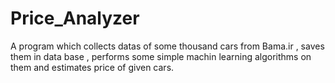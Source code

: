 # Price_Analyzer
A program which collects datas of some thousand cars from Bama.ir , saves them in data base , performs some simple machin learning algorithms on them and estimates price of given cars.
